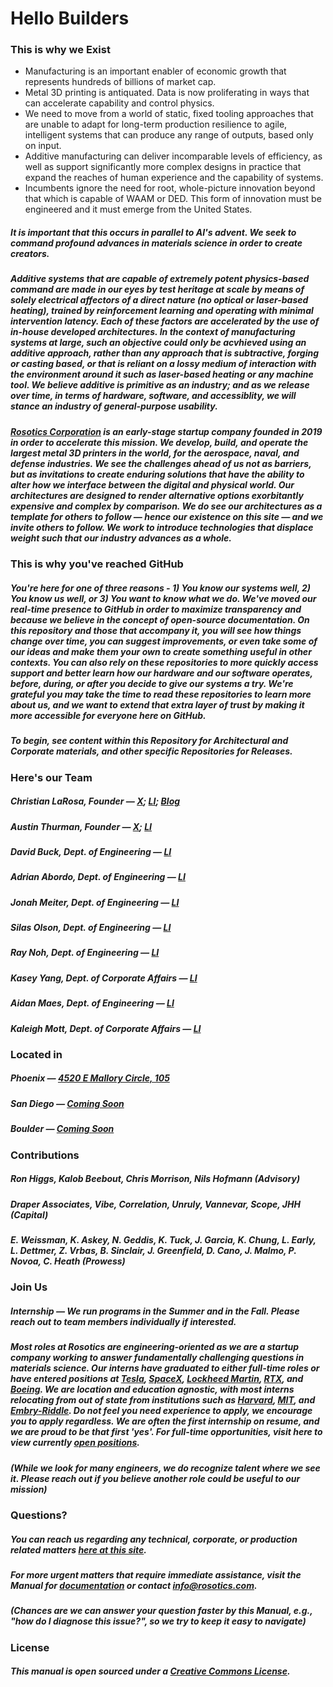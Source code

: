 # Hello Builders
### This is why we Exist
- Manufacturing is an important enabler of economic growth that represents hundreds of billions of market cap.
- Metal 3D printing is antiquated. Data is now proliferating in ways that can accelerate capability and control physics.
- We need to move from a world of static, fixed tooling approaches that are unable to adapt for long-term production resilience to agile, intelligent systems that can produce any range of outputs, based only on input.
- Additive manufacturing can deliver incomparable levels of efficiency, as well as support significantly more complex designs in practice that expand the reaches of human experience and the capability of systems.
- Incumbents ignore the need for root, whole-picture innovation beyond that which is capable of WAAM or DED. This form of innovation must be engineered and it must emerge from the United States.

##### ***It is important that this occurs in parallel to AI's advent. We seek to command profound advances in materials science in order to create creators.***

##### Additive systems that are capable of extremely potent physics-based command are made in our eyes by test heritage at scale by means of solely electrical affectors of a direct nature (no optical or laser-based heating), trained by reinforcement learning and operating with minimal intervention latency. Each of these factors are accelerated by the use of in-house developed architectures. In the context of manufacturing systems at large, such an objective could only be acvhieved using an additive approach, rather than any approach that is subtractive, forging or casting based, or that is reliant on a lossy medium of interaction with the environment around it such as laser-based heating or any machine tool. We believe additive is primitive as an industry; and as we release over time, in terms of hardware, software, and accessiblity, we will stance an industry of general-purpose usability.

##### [Rosotics Corporation](https://www.rosotics.com) is an early-stage startup company founded in 2019 in order to accelerate this mission. We develop, build, and operate the largest metal 3D printers in the world, for the aerospace, naval, and defense industries. We see the challenges ahead of us not as barriers, but as invitations to create enduring solutions that have the ability to alter how we interface between the digital and physical world. Our architectures are designed to render alternative options exorbitantly expensive and complex by comparison. We do see our architectures as a template for others to follow — hence our existence on this site — and we invite others to follow. We work to introduce technologies that displace weight such that our industry advances as a whole.

### This is why you've reached GitHub
##### You're here for one of three reasons - 1) You know our systems well, 2) You know us well, or 3) You want to know what we do. We've moved our real-time presence to GitHub in order to maximize transparency and because we believe in the concept of open-source documentation. On this repository and those that accompany it, you will see how things change over time, you can suggest improvements, or even take some of our ideas and make them your own to create something useful in other contexts. You can also rely on these repositories to more quickly access support and better learn how our hardware and our software operates, before, during, or after you decide to give our systems a try. We're grateful you may take the time to read these repositories to learn more about us, and we want to extend that extra layer of trust by making it more accessible for everyone here on GitHub.
##### ***To begin, see content within this Repository for Architectural and Corporate materials, and other specific Repositories for Releases.***

### Here's our Team
##### Christian LaRosa, Founder — [X](https://twitter.com/ctlrsa); [LI](https://www.linkedin.com/in/ctlrsa/); [Blog](https://medium.com/@ctlrsa)
##### Austin Thurman, Founder — [X](https://twitter.com/austinthurman_); [LI](https://www.linkedin.com/in/austinthurman/)
##### David Buck, Dept. of Engineering — [LI](https://www.linkedin.com/in/davidbucksr/)
##### Adrian Abordo, Dept. of Engineering — [LI](https://www.linkedin.com/in/adrian-abordo-654223133/)
##### Jonah Meiter, Dept. of Engineering — [LI](https://www.linkedin.com/in/jonahmeiter/)
##### Silas Olson, Dept. of Engineering — [LI](https://www.linkedin.com/in/silas-olson-ab6754291/)
##### Ray Noh, Dept. of Engineering — [LI](https://www.linkedin.com/in/ray-noh-rn2002/)
##### Kasey Yang, Dept. of Corporate Affairs — [LI](https://www.linkedin.com/in/kaseyyang/)
##### Aidan Maes, Dept. of Engineering — [LI](https://www.linkedin.com/in/aidan-maes/)
##### Kaleigh Mott, Dept. of Corporate Affairs — [LI](https://www.linkedin.com/in/kaleigh-m-420833132/)

### Located in
##### Phoenix — [4520 E Mallory Circle, 105](https://maps.app.goo.gl/DHmsSwFFZpnzkVHD8)
##### San Diego — [Coming Soon](https://x.com/ctlrsa/status/1773150452177355101)
##### Boulder — [Coming Soon](https://techcrunch.com/2024/07/23/rosotics-wants-to-manufacture-massive-orbital-shipyards-using-3d-printing/)

### Contributions
##### Ron Higgs, Kalob Beebout, Chris Morrison, Nils Hofmann (Advisory)
##### Draper Associates, Vibe, Correlation, Unruly, Vannevar, Scope, JHH (Capital)
##### E. Weissman, K. Askey, N. Geddis, K. Tuck, J. Garcia, K. Chung, L. Early, L. Dettmer, Z. Vrbas, B. Sinclair, J. Greenfield, D. Cano, J. Malmo, P. Novoa, C. Heath (Prowess)

### Join Us
##### Internship — We run programs in the Summer and in the Fall. Please reach out to team members individually if interested.
##### Most roles at Rosotics are engineering-oriented as we are a startup company working to answer fundamentally challenging questions in materials science. Our interns have graduated to either full-time roles or have entered positions at [Tesla](https://www.tesla.com), [SpaceX](https://www.spacex.com), [Lockheed Martin](https://www.lockheedmartin.com/en-us/index.html), [RTX](https://www.rtx.com), and [Boeing](https://www.boeing.com). We are location and education agnostic, with most interns relocating from out of state from institutions such as [Harvard](https://www.harvard.edu), [MIT](https://www.mit.edu), and [Embry-Riddle](https://erau.edu). Do not feel you need experience to apply, we encourage you to apply regardless. We are often the first internship on resume, and we are proud to be that first 'yes'. For full-time opportunities, visit here to view currently [open positions](https://rosotics.rippling-ats.com).
##### (While we look for many engineers, we do recognize talent where we see it. Please reach out if you believe another role could be useful to our mission)

### Questions?
##### You can reach us regarding any technical, corporate, or production related matters [here at this site](https://www.rosotics.com/contact).
##### For more urgent matters that require immediate assistance, visit the Manual for [documentation](https://www.rosotics.com) or contact info@rosotics.com.
##### (Chances are we can answer your question faster by this Manual, e.g., "how do I diagnose this issue?", so we try to keep it easy to navigate)

### License
##### This manual is open sourced under a [Creative Commons License](https://creativecommons.org/licenses/by/3.0/deed.en).
